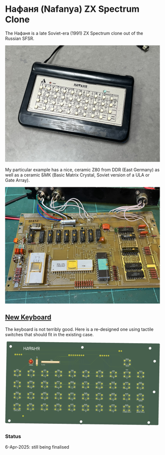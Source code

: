 # Нафаня (Nafanya) ZX Spectrum Clone
The Нафаня is a late Soviet-era (1991) ZX Spectrum clone out of the Russian SFSR.<br>

![Nafanya](/Images/Nafanya.jpeg)

My particular example has a nice, ceramic Z80 from DDR (East Germany) as well as a ceramic БМК (Basic Matrix Crystal, Soviet version of a ULA or Gate Array).<br>

![Nafanya motherboard](/Images/Nafanya_motherboard_modified.jpeg)

## [New Keyboard](/Nafanya_Keyboard)
The keyboard is not terribly good. Here is a re-designed one using tactile switches that should fit in the existing case.<br>

![Modern Nafanya Keyboard](/Images/Nafanya_Keyboard_3D.png)

### Status
6-Apr-2025: still being finalised
